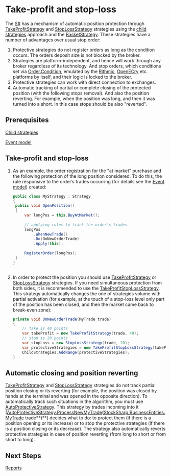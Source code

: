 # Take\-profit and stop\-loss

The [S\#](StockSharpAbout.md) has a mechanism of automatic position protection through [TakeProfitStrategy](xref:StockSharp.Algo.Strategies.Protective.TakeProfitStrategy) and [StopLossStrategy](xref:StockSharp.Algo.Strategies.Protective.StopLossStrategy) strategies using the [child strategies](StrategyChilds.md) approach and the [BasketStrategy](xref:StockSharp.Algo.Strategies.BasketStrategy). These strategies have a number of advantages over usual stop order: 

1. Protective strategies do not register orders as long as the condition occurs. The orders deposit size is not blocked by the broker.
2. Strategies are platform\-independent, and hence will work through any broker regardless of its technology. And stop orders, which conditions set via [Order.Condition](xref:StockSharp.BusinessEntities.Order.Condition), emulated by the [Rithmic](Rithmic.md), [OpenECry](OEC.md) etc. platforms by itself, and their logic is locked to the broker.
3. Protective strategies can work with direct connection to exchanges.
4. Automatic tracking of partial or complete closing of the protected position (with the following stops removal). And also the position reverting. For example, when the position was long, and then it was turned into a short. In this case stops should be also "reverted".

## Prerequisites

[Child strategies](StrategyChilds.md)

[Event model](StrategyAction.md)

## Take\-profit and stop\-loss

1. As an example, the order registration for the "at market" purchase and the following protection of the long position considered. To do this, the rule responsive to the order’s trades occurring (for details see the [Event model](StrategyAction.md)) created: 

   ```cs
   public class MyStrategy : Strategy
   {
   	public void OpenPosition()
   	{
   		var longPos = this.BuyAtMarket();
   		
   		// applying rules to track the order's trades
   		longPos
   			.WhenNewTrade()
   			.Do(OnNewOrderTrade)
   			.Apply(this);
   		
   		RegisterOrder(longPos);
   	}
   }
   					
   ```
2. In order to protect the position you should use [TakeProfitStrategy](xref:StockSharp.Algo.Strategies.Protective.TakeProfitStrategy) or [StopLossStrategy](xref:StockSharp.Algo.Strategies.Protective.StopLossStrategy) strategies. If you need simultaneous protection from both sides, it is recommended to use the [TakeProfitStopLossStrategy](xref:StockSharp.Algo.Strategies.Protective.TakeProfitStopLossStrategy). This strategy automatically changes the one of strategies volume with partial activation (for example, at the touch of a stop\-loss level only part of the position has been closed, and then the market came back to break\-even zone): 

   ```cs
   private void OnNewOrderTrade(MyTrade trade)
   {
       // take is 40 points
       var takeProfit = new TakeProfitStrategy(trade, 40);
       // stop is 20 points
       var stopLoss = new StopLossStrategy(trade, 20);
       var protectiveStrategies = new TakeProfitStopLossStrategy(takeProfit, stopLoss);
       ChildStrategies.AddRange(protectiveStrategies);
   }
   ```

## Automatic closing and position reverting

[TakeProfitStrategy](xref:StockSharp.Algo.Strategies.Protective.TakeProfitStrategy) and [StopLossStrategy](xref:StockSharp.Algo.Strategies.Protective.StopLossStrategy) strategies do not track partial position closing or its reverting (for example, the position was closed by hands at the terminal and was opened in the opposite direction). To automatically track such situations in the algorithm, you must use [AutoProtectiveStrategy](xref:StockSharp.Algo.Strategies.Protective.AutoProtectiveStrategy). This strategy by trades incoming into it ([AutoProtectiveStrategy.ProcessNewMyTrade](xref:StockSharp.Algo.Strategies.Protective.AutoProtectiveStrategy.ProcessNewMyTrade(StockSharp.BusinessEntities.MyTrade))**(**[StockSharp.BusinessEntities.MyTrade](xref:StockSharp.BusinessEntities.MyTrade) trade**)**) decides what to do: to protect them (if there is a position opening or its increase) or to stop the protective strategies (if there is a position closing or its decrease). The strategy also automatically reverts protective strategies in case of position reverting (from long to short or from short to long). 

## Next Steps

[Reports](StrategyReports.md)
